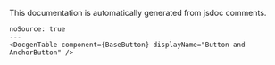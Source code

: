 This documentation is automatically generated from jsdoc comments.

```react
noSource: true
---
<DocgenTable component={BaseButton} displayName="Button and AnchorButton" />
```
